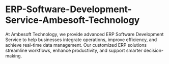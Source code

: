 # ERP-Software-Development-Service-Ambesoft-Technology
 At Ambesoft Technology, we provide advanced ERP Software Development Service to help businesses integrate operations, improve efficiency, and achieve real-time data management. Our customized ERP solutions streamline workflows, enhance productivity, and support smarter decision-making. 
